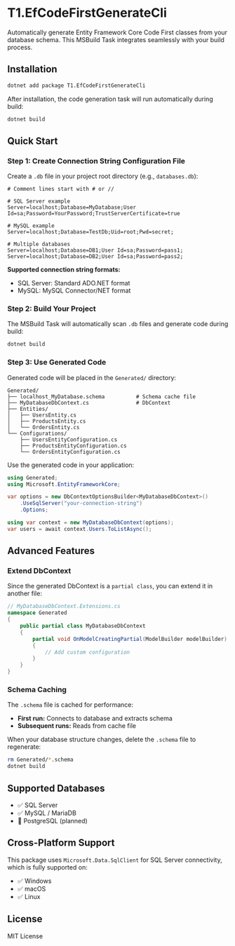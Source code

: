 # T1.EfCodeFirstGenerateCli

Automatically generate Entity Framework Core Code First classes from your database schema. This MSBuild Task integrates seamlessly with your build process.

## Installation

```bash
dotnet add package T1.EfCodeFirstGenerateCli
```

After installation, the code generation task will run automatically during build:

```bash
dotnet build
```

## Quick Start

### Step 1: Create Connection String Configuration File

Create a `.db` file in your project root directory (e.g., `databases.db`):

```
# Comment lines start with # or //

# SQL Server example
Server=localhost;Database=MyDatabase;User Id=sa;Password=YourPassword;TrustServerCertificate=true

# MySQL example  
Server=localhost;Database=TestDb;Uid=root;Pwd=secret;

# Multiple databases
Server=localhost;Database=DB1;User Id=sa;Password=pass1;
Server=localhost;Database=DB2;User Id=sa;Password=pass2;
```

**Supported connection string formats:**
- SQL Server: Standard ADO.NET format
- MySQL: MySQL Connector/NET format

### Step 2: Build Your Project

The MSBuild Task will automatically scan `.db` files and generate code during build:

```bash
dotnet build
```

### Step 3: Use Generated Code

Generated code will be placed in the `Generated/` directory:

```
Generated/
├── localhost_MyDatabase.schema          # Schema cache file
├── MyDatabaseDbContext.cs               # DbContext
├── Entities/
│   ├── UsersEntity.cs
│   ├── ProductsEntity.cs
│   └── OrdersEntity.cs
└── Configurations/
    ├── UsersEntityConfiguration.cs
    ├── ProductsEntityConfiguration.cs
    └── OrdersEntityConfiguration.cs
```

Use the generated code in your application:

```csharp
using Generated;
using Microsoft.EntityFrameworkCore;

var options = new DbContextOptionsBuilder<MyDatabaseDbContext>()
    .UseSqlServer("your-connection-string")
    .Options;

using var context = new MyDatabaseDbContext(options);
var users = await context.Users.ToListAsync();
```

## Advanced Features

### Extend DbContext

Since the generated DbContext is a `partial class`, you can extend it in another file:

```csharp
// MyDatabaseDbContext.Extensions.cs
namespace Generated
{
    public partial class MyDatabaseDbContext
    {
        partial void OnModelCreatingPartial(ModelBuilder modelBuilder)
        {
            // Add custom configuration
        }
    }
}
```

### Schema Caching

The `.schema` file is cached for performance:
- **First run:** Connects to database and extracts schema
- **Subsequent runs:** Reads from cache file

When your database structure changes, delete the `.schema` file to regenerate:

```bash
rm Generated/*.schema
dotnet build
```

## Supported Databases

- ✅ SQL Server
- ✅ MySQL / MariaDB
- 🚧 PostgreSQL (planned)

## Cross-Platform Support

This package uses `Microsoft.Data.SqlClient` for SQL Server connectivity, which is fully supported on:
- ✅ Windows
- ✅ macOS
- ✅ Linux

## License
MIT License

